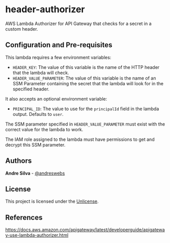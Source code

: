 # header-authorizer

AWS Lambda Authorizer for API Gateway that checks for a secret in a custom
header.

## Configuration and Pre-requisites

This lambda requires a few environment variables:

- `HEADER_KEY`: The value of this variable is the name of the HTTP header that
  the lambda will check.
- `HEADER_VALUE_PARAMETER`: The value of this variable is the name of an SSM
  Parameter containing the secret that the lambda will look for in the specified
  header.

It also accepts an optional environment variable:

- `PRINCIPAL_ID`: The value to use for the `principalId` field in the lambda
  output. Defaults to `user`.

The SSM parameter specified in `HEADER_VALUE_PARAMETER` must exist with the
correct value for the lambda to work.

The IAM role assigned to the lambda must have permissions to get and decrypt
this SSM parameter.

## Authors

**Andre Silva** - [@andreswebs](https://github.com/andreswebs)

## License

This project is licensed under the [Unlicense](UNLICENSE.md).

## References

<https://docs.aws.amazon.com/apigateway/latest/developerguide/apigateway-use-lambda-authorizer.html>
